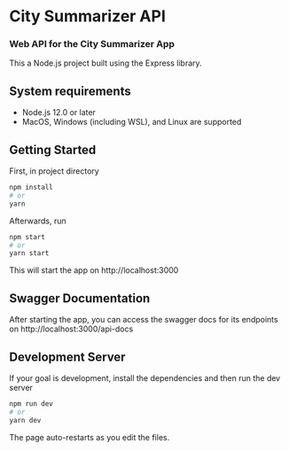 # City Summarizer API

### Web API for the City Summarizer App

This a Node.js project built using the Express library.

## System requirements

- Node.js 12.0 or later
- MacOS, Windows (including WSL), and Linux are supported

## Getting Started

First, in project directory

```bash
npm install
# or
yarn
```

Afterwards, run

```bash
npm start
# or
yarn start
```

This will start the app on http://localhost:3000

## Swagger Documentation

After starting the app, you can access the swagger docs for its endpoints on http://localhost:3000/api-docs

## Development Server

If your goal is development, install the dependencies and then run the dev server

```bash
npm run dev
# or
yarn dev
```

The page auto-restarts as you edit the files.
